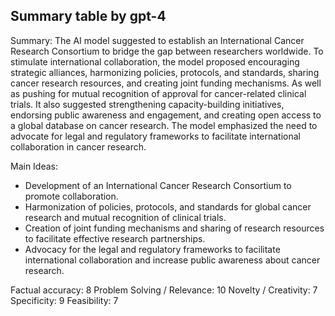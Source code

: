 ## Summary table by gpt-4
Summary: 
The AI model suggested to establish an International Cancer Research Consortium to bridge the gap between researchers worldwide. To stimulate international collaboration, the model proposed encouraging strategic alliances, harmonizing policies, protocols, and standards, sharing cancer research resources, and creating joint funding mechanisms. As well as pushing for mutual recognition of approval for cancer-related clinical trials. It also suggested strengthening capacity-building initiatives, endorsing public awareness and engagement, and creating open access to a global database on cancer research. The model emphasized the need to advocate for legal and regulatory frameworks to facilitate international collaboration in cancer research.

Main Ideas: 
- Development of an International Cancer Research Consortium to promote collaboration.
- Harmonization of policies, protocols, and standards for global cancer research and mutual recognition of clinical trials.
- Creation of joint funding mechanisms and sharing of research resources to facilitate effective research partnerships.
- Advocacy for the legal and regulatory frameworks to facilitate international collaboration and increase public awareness about cancer research.

Factual accuracy: 8
Problem Solving / Relevance: 10
Novelty / Creativity: 7
Specificity: 9
Feasibility: 7